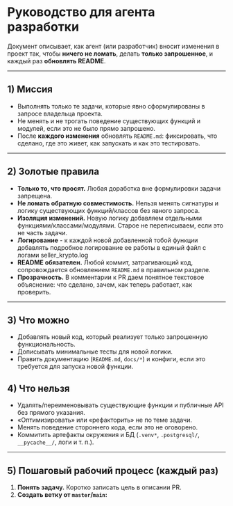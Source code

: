 # Руководство для агента разработки

Документ описывает, как агент (или разработчик) вносит изменения в проект так, чтобы **ничего не ломать**, делать **только запрошенное**, и каждый раз **обновлять README**.

---

## 1) Миссия

- Выполнять только те задачи, которые явно сформулированы в запросе владельца проекта.
- Не менять и не трогать поведение существующих функций и модулей, если это не было прямо запрошено.
- После **каждого изменения** обновлять `README.md`: фиксировать, что сделано, где это живет, как запускать и как это тестировать.

---

## 2) Золотые правила

- **Только то, что просят.** Любая доработка вне формулировки задачи запрещена.
- **Не ломать обратную совместимость.** Нельзя менять сигнатуры и логику существующих функций/классов без явного запроса.
- **Изоляция изменений.** Новую логику добавляем отдельными функциями/классами/модулями. Старое не переписываем, если это не часть задачи.
- **Логирование** - к каждой новой добавленной тобой функции добавлять подробное логирование ее работы в единый файл с логами seller_krypto.log 
- **README обязателен.** Любой коммит, затрагивающий код, сопровождается обновлением `README.md` в правильном разделе.
- **Прозрачность.** В комментарии к PR даем понятное текстовое объяснение: что сделано, зачем, как теперь работает, как проверить.

---

## 3) Что можно

- Добавлять новый код, который реализует только запрошенную функциональность.
- Дописывать минимальные тесты для новой логики.
- Править документацию (`README.md`, `docs/*`) и конфиги, если это требуется для запуска новой функции.

## 4) Что нельзя

- Удалять/переименовывать существующие функции и публичные API без прямого указания.
- «Оптимизировать» или «рефакторить» не по теме задачи.
- Менять поведение стороннего кода, если это не оговорено.
- Коммитить артефакты окружения и БД (`.venv*`, `.postgresql/`, `__pycache__/`, логи и т. п.).

---

## 5) Пошаговый рабочий процесс (каждый раз)

1. **Понять задачу.** Коротко записать цель в описании PR.
2. **Создать ветку от `master`/`main`:**

